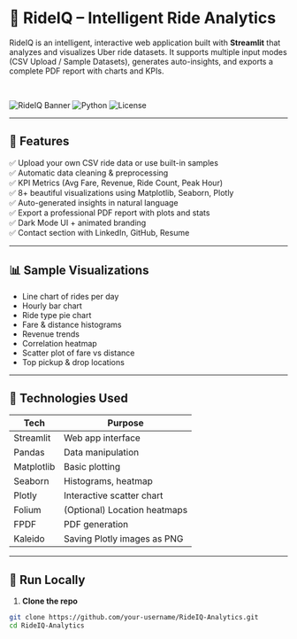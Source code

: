 # 🚖 RideIQ – Intelligent Ride Analytics

RideIQ is an intelligent, interactive web application built with **Streamlit** that analyzes and visualizes Uber ride datasets. It supports multiple input modes (CSV Upload / Sample Datasets), generates auto-insights, and exports a complete PDF report with charts and KPIs.

<br>

![RideIQ Banner](https://img.shields.io/badge/Built%20with-Streamlit-FF4B4B?logo=streamlit&logoColor=white)
![Python](https://img.shields.io/badge/Python-3.9%2B-blue?logo=python)
![License](https://img.shields.io/badge/License-MIT-green)

---

## 🌟 Features

✅ Upload your own CSV ride data or use built-in samples  
✅ Automatic data cleaning & preprocessing  
✅ KPI Metrics (Avg Fare, Revenue, Ride Count, Peak Hour)  
✅ 8+ beautiful visualizations using Matplotlib, Seaborn, Plotly  
✅ Auto-generated insights in natural language  
✅ Export a professional PDF report with plots and stats  
✅ Dark Mode UI + animated branding  
✅ Contact section with LinkedIn, GitHub, Resume  

---

## 📊 Sample Visualizations

- Line chart of rides per day  
- Hourly bar chart  
- Ride type pie chart  
- Fare & distance histograms  
- Revenue trends  
- Correlation heatmap  
- Scatter plot of fare vs distance  
- Top pickup & drop locations

---

## 🧠 Technologies Used

| Tech       | Purpose                         |
|------------|---------------------------------|
| Streamlit  | Web app interface               |
| Pandas     | Data manipulation               |
| Matplotlib | Basic plotting                  |
| Seaborn    | Histograms, heatmap             |
| Plotly     | Interactive scatter chart       |
| Folium     | (Optional) Location heatmaps    |
| FPDF       | PDF generation                  |
| Kaleido    | Saving Plotly images as PNG     |

---

## 🚀 Run Locally

1. **Clone the repo**

```bash
git clone https://github.com/your-username/RideIQ-Analytics.git
cd RideIQ-Analytics
